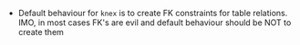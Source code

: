 * Default behaviour for `knex` is to create FK constraints for table relations.
  IMO, in most cases FK's are evil and default behaviour should be NOT to create them
